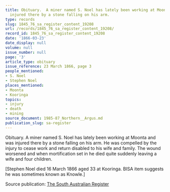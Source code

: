 ```yaml
---
title: Obituary.  A miner named S. Noel has lately been working at Moonta and was
  injured there by a stone falling on his arm.
type: records
slug: 1845_76_sa_register_content_19208
url: /records/1845_76_sa_register_content_19208/
record_id: 1845_76_sa_register_content_19208
date: '1866-03-23'
date_display: null
volume: null
issue_number: null
page: '3'
article_type: obituary
issue_reference: 23 March 1866, page 3
people_mentioned:
- S. Noel
- Stephen Noel
places_mentioned:
- Moonta
- Kooringa
topics:
- injury
- death
- mining
source_document: 1985-87_Northern__Argus.md
publication_slug: sa-register
---
```


Obituary.  A miner named S. Noel has lately been working at Moonta and was injured there by a stone falling on his arm.  He was compelled by the injury to cease work and return disabled to his wife and family.  The wound worsened and when mortification set in he died quite suddenly leaving a wife and four children.

[Stephen Noel died 16 March 1866 aged 33 at Kooringa.  BISA item suggests he was sometimes known as Knowle.]

Source publication: [The South Australian Register](/publications/sa-register/)
